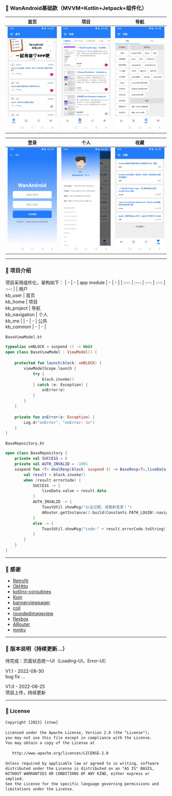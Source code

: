 ### 🥑 WanAndroid基础款（MVVM+Kotlin+Jetpack+组件化）

| 首页 | 项目 | 导航 |
| :--: | :--: | :--: |
| <img src="/github_imgs/w1.jpeg" width="256"/> | <img src="/github_imgs/w2.jpeg" width="256"/> | <img src="/github_imgs/w3.jpeg" width="256"/> |

| 登录 | 个人 | 收藏 |
| :--: | :--: | :--: |
| <img src="/github_imgs/w4.jpeg" width="256"/> | <img src="/github_imgs/w5.jpeg" width="256"/> | <img src="/github_imgs/w6.jpeg" width="256"/> |

---

### 🍓 项目介绍

项目采用组件化，架构如下：
| - | - | app module | - | - |
| :--: | :--: | :--: | :--: | :--: |
| 用户<br>kb_user | 首页<br>kb_home | 项目<br>kb_project | 导航<br>kb_navigation | 个人<br>kb_me |
| - | - | 公共<br>kb_common | - | - |

`BaseViewModel.kt`
```kotlin
typealias vmBLOCK = suspend () -> Unit
open class BaseViewModel : ViewModel() {

    protected fun launch(block: vmBLOCK) {
        viewModelScope.launch {
            try {
                block.invoke()
            } catch (e: Exception) {
                onError(e)
            }
        }
    }
    
    private fun onError(e: Exception) {
        Log.d("onError", "onError: $e")
    }
}
```
`BaseRepository.kt`
```kotlin
open class BaseRepository {
    private val SUCCESS = 0
    private val AUTH_INVALID = -1001
    suspend fun <T> dealResp(block: suspend () -> BaseResp<T>,liveData: MutableLiveData<T>) {
        val result = block.invoke()
        when (result.errorCode) {
            SUCCESS -> {
                liveData.value = result.data
            }
            AUTH_INVALID -> {
                ToastUtil.showMsg("认证过期，请重新登录！")
                ARouter.getInstance().build(Constants.PATH_LOGIN).navigation()
            }
            else -> {
                ToastUtil.showMsg("code:" + result.errorCode.toString() + " / msg:" + result.errorMsg)
            }
        }
    }
}
```
---

### 🥝 感谢
* [Retrofit](https://github.com/square/retrofit)
* [OkHttp](https://github.com/square/okhttp)
* [kotlinx-coroutines](https://github.com/Kotlin/kotlinx.coroutines)
* [Koin](https://insert-koin.io/docs/quickstart/android-viewmodel)
* [bannerviewpager](https://github.com/zhpanvip/BannerViewPager)
* [coil](https://github.com/coil-kt/coil/)
* [roundedimageview](https://github.com/vinc3m1/RoundedImageView)
* [flexbox](https://github.com/google/flexbox-layout)
* [ARouter](https://github.com/alibaba/ARouter)
* [mmkv](https://github.com/Tencent/MMKV/)
---

### 🍇 版本说明（持续更新...）
待完成：页面状态统一UI（Loading-UI，Error-UI）

V1.1 - 2022-08-30<br>
bug fix ... 

V1.0 - 2022-08-25<br>
项目上传，持续更新

---

### 🍋 License
```
Copyright [2022] [stew]

Licensed under the Apache License, Version 2.0 (the "License");
you may not use this file except in compliance with the License.
You may obtain a copy of the License at

   http://www.apache.org/licenses/LICENSE-2.0

Unless required by applicable law or agreed to in writing, software
distributed under the License is distributed on an "AS IS" BASIS,
WITHOUT WARRANTIES OR CONDITIONS OF ANY KIND, either express or implied.
See the License for the specific language governing permissions and
limitations under the License.
```
